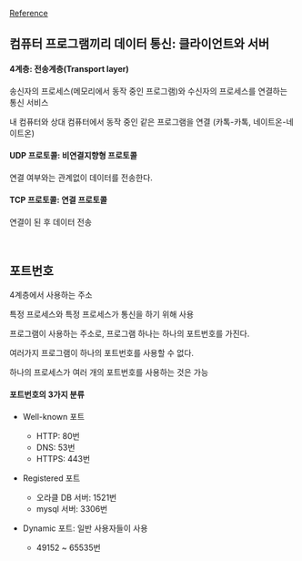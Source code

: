 [Reference](https://www.youtube.com/playlist?list=PL0d8NnikouEWcF1jJueLdjRIC4HsUlULi)

## 컴퓨터 프로그램끼리 데이터 통신: 클라이언트와 서버

#### 4계층: 전송계층(Transport layer)

송신자의 프로세스(메모리에서 동작 중인 프로그램)와 수신자의 프로세스를 연결하는 통신 서비스

내 컴퓨터와 상대 컴퓨터에서 동작 중인 같은 프로그램을 연결 (카톡-카톡, 네이트온-네이트온)

#### UDP 프로토콜: 비연결지향형 프로토콜

연결 여부와는 관계없이 데이터를 전송한다.

#### TCP 프로토콜: 연결 프로토콜

연결이 된 후 데이터 전송

<br>

## 포트번호

4계층에서 사용하는 주소

특정 프로세스와 특정 프로세스가 통신을 하기 위해 사용

프로그램이 사용하는 주소로, 프로그램 하나는 하나의 포트번호를 가진다.

여러가지 프로그램이 하나의 포트번호를 사용할 수 없다.

하나의 프로세스가 여러 개의 포트번호를 사용하는 것은 가능

#### 포트번호의 3가지 분류

- Well-known 포트
  - HTTP: 80번
  - DNS: 53번
  - HTTPS: 443번

- Registered 포트
  - 오라클 DB 서버: 1521번
  - mysql 서버: 3306번

- Dynamic 포트: 일반 사용자들이 사용
  - 49152 ~ 65535번
